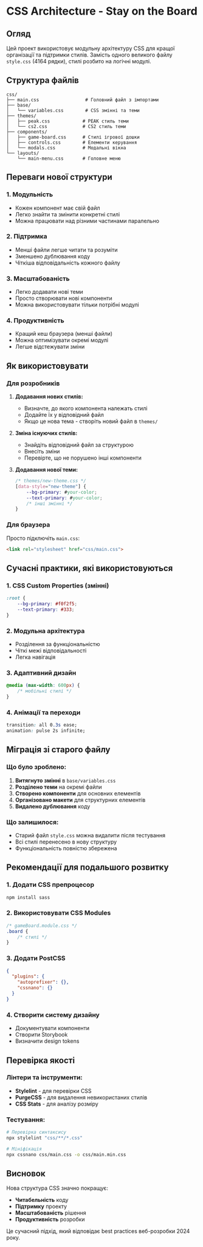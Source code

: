 # CSS Architecture - Stay on the Board

## Огляд

Цей проект використовує модульну архітектуру CSS для кращої організації та підтримки стилів. Замість одного великого файлу `style.css` (4164 рядки), стилі розбито на логічні модулі.

## Структура файлів

```
css/
├── main.css                 # Головний файл з імпортами
├── base/
│   └── variables.css        # CSS змінні та теми
├── themes/
│   ├── peak.css            # PEAK стиль теми
│   └── cs2.css             # CS2 стиль теми
├── components/
│   ├── game-board.css      # Стилі ігрової дошки
│   ├── controls.css        # Елементи керування
│   └── modals.css          # Модальні вікна
└── layouts/
    └── main-menu.css       # Головне меню
```

## Переваги нової структури

### 1. **Модульність**
- Кожен компонент має свій файл
- Легко знайти та змінити конкретні стилі
- Можна працювати над різними частинами паралельно

### 2. **Підтримка**
- Менші файли легше читати та розуміти
- Зменшено дублювання коду
- Чіткіша відповідальність кожного файлу

### 3. **Масштабованість**
- Легко додавати нові теми
- Просто створювати нові компоненти
- Можна використовувати тільки потрібні модулі

### 4. **Продуктивність**
- Кращий кеш браузера (менші файли)
- Можна оптимізувати окремі модулі
- Легше відстежувати зміни

## Як використовувати

### Для розробників

1. **Додавання нових стилів:**
   - Визначте, до якого компонента належать стилі
   - Додайте їх у відповідний файл
   - Якщо це нова тема - створіть новий файл в `themes/`

2. **Зміна існуючих стилів:**
   - Знайдіть відповідний файл за структурою
   - Внесіть зміни
   - Перевірте, що не порушено інші компоненти

3. **Додавання нової теми:**
   ```css
   /* themes/new-theme.css */
   [data-style="new-theme"] {
       --bg-primary: #your-color;
       --text-primary: #your-color;
       /* інші змінні */
   }
   ```

### Для браузера

Просто підключіть `main.css`:
```html
<link rel="stylesheet" href="css/main.css">
```

## Сучасні практики, які використовуються

### 1. **CSS Custom Properties (змінні)**
```css
:root {
    --bg-primary: #f0f2f5;
    --text-primary: #333;
}
```

### 2. **Модульна архітектура**
- Розділення за функціональністю
- Чіткі межі відповідальності
- Легка навігація

### 3. **Адаптивний дизайн**
```css
@media (max-width: 600px) {
    /* мобільні стилі */
}
```

### 4. **Анімації та переходи**
```css
transition: all 0.3s ease;
animation: pulse 2s infinite;
```

## Міграція зі старого файлу

### Що було зроблено:

1. **Витягнуто змінні** в `base/variables.css`
2. **Розділено теми** на окремі файли
3. **Створено компоненти** для основних елементів
4. **Організовано макети** для структурних елементів
5. **Видалено дублювання** коду

### Що залишилося:

- Старий файл `style.css` можна видалити після тестування
- Всі стилі перенесено в нову структуру
- Функціональність повністю збережена

## Рекомендації для подальшого розвитку

### 1. **Додати CSS препроцесор**
```bash
npm install sass
```

### 2. **Використовувати CSS Modules**
```css
/* gameBoard.module.css */
.board {
    /* стилі */
}
```

### 3. **Додати PostCSS**
```json
{
  "plugins": {
    "autoprefixer": {},
    "cssnano": {}
  }
}
```

### 4. **Створити систему дизайну**
- Документувати компоненти
- Створити Storybook
- Визначити design tokens

## Перевірка якості

### Лінтери та інструменти:
- **Stylelint** - для перевірки CSS
- **PurgeCSS** - для видалення невикористаних стилів
- **CSS Stats** - для аналізу розміру

### Тестування:
```bash
# Перевірка синтаксису
npx stylelint "css/**/*.css"

# Мініфікація
npx cssnano css/main.css -o css/main.min.css
```

## Висновок

Нова структура CSS значно покращує:
- **Читабельність** коду
- **Підтримку** проекту
- **Масштабованість** рішення
- **Продуктивність** розробки

Це сучасний підхід, який відповідає best practices веб-розробки 2024 року. 